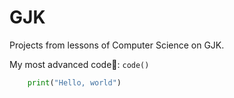 # GJK
Projects from lessons of Computer Science on GJK.

My most advanced code🤣:
`code()`
```python
	print("Hello, world")
```
